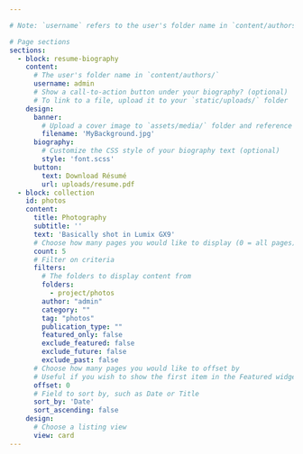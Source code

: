 ```yaml
---

# Note: `username` refers to the user's folder name in `content/authors/`

# Page sections
sections:
  - block: resume-biography
    content:
      # The user's folder name in `content/authors/`
      username: admin
      # Show a call-to-action button under your biography? (optional)
      # To link to a file, upload it to your `static/uploads/` folder
    design:
      banner:
        # Upload a cover image to `assets/media/` folder and reference its filename here (optional)
        filename: 'MyBackground.jpg'
      biography:
        # Customize the CSS style of your biography text (optional)
        style: 'font.scss'
      button:
        text: Download Résumé
        url: uploads/resume.pdf
  - block: collection
    id: photos
    content:
      title: Photography
      subtitle: ''
      text: 'Basically shot in Lumix GX9'
      # Choose how many pages you would like to display (0 = all pages)
      count: 5
      # Filter on criteria
      filters:
        # The folders to display content from
        folders:
          - project/photos
        author: "admin"
        category: ""
        tag: "photos"
        publication_type: ""
        featured_only: false
        exclude_featured: false
        exclude_future: false
        exclude_past: false
      # Choose how many pages you would like to offset by
      # Useful if you wish to show the first item in the Featured widget
      offset: 0
      # Field to sort by, such as Date or Title
      sort_by: 'Date'
      sort_ascending: false
    design:
      # Choose a listing view
      view: card
---
```

